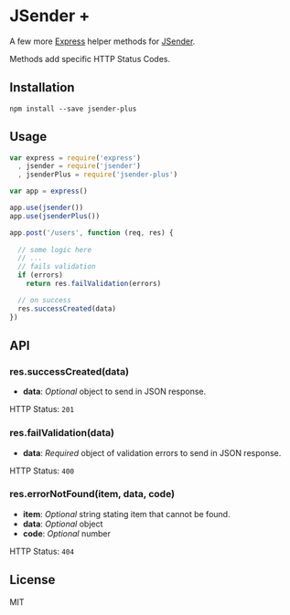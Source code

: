 # JSender +

A few more [Express](http://expressjs.com) helper methods for [JSender](https://github.com/samora/jsender).

Methods add specific HTTP Status Codes.

## Installation 

```
npm install --save jsender-plus
```

## Usage

```javascript
var express = require('express')
  , jsender = require('jsender')
  , jsenderPlus = require('jsender-plus')

var app = express()

app.use(jsender())
app.use(jsenderPlus())

app.post('/users', function (req, res) {
 
  // some logic here
  // ...
  // fails validation
  if (errors)
    return res.failValidation(errors)

  // on success
  res.successCreated(data)
})
```

## API

### res.successCreated(data)

* __data__: _Optional_ object to send in JSON response.

HTTP Status: `201`

### res.failValidation(data)

* __data__: _Required_ object of validation errors to send in JSON response.

HTTP Status: `400`

### res.errorNotFound(item, data, code)

* __item__: _Optional_ string stating item that cannot be found.
* __data__: _Optional_ object
* __code__: _Optional_ number

HTTP Status: `404`

## License

MIT